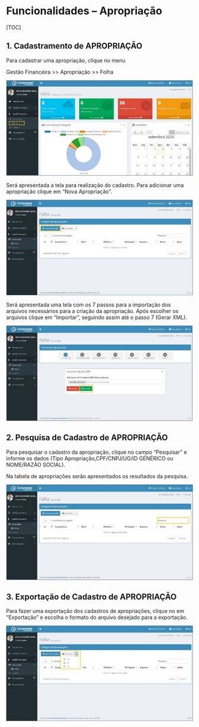 # Funcionalidades – Apropriação

[TOC]

## 1.  Cadastramento de APROPRIAÇÃO
Para cadastrar uma apropriação, clique no menu

Gestão Financeira >> Apropriação >> Folha

![FIGURA 1 - Cadastramento de Apropriação](./images/figura1.JPG)

Será apresentada a tela para realização do cadastro. Para adicionar uma
apropriação clique em “Nova Apropriação”.

![FIGURA 2 - Adicionar Apropriação](./images/figura2.JPG)

Será apresentada uma tela com os 7 passos para a importação dos arquivos
necessários para a criação da apropriação. Após escolher os arquivos clique
em “Importar”, seguindo assim até o passo 7 (Gerar XML).

![FIGURA 3 – Passo a Passo de Importação de Arquivos](./images/figura3.JPG)

## 2. Pesquisa de Cadastro de APROPRIAÇÃO
Para pesquisar o cadastro da apropriação, clique no campo “Pesquisar” e
informe os dados (Tipo Apropriação,CPF/CNPJ/UG/ID GÉNÉRICO ou
NOME/RAZÃO SOCIAL).

Na tabela de apropriações serão apresentados os resultados da pesquisa.

![FIGURA 4 - Pesquisa de Apropriação](./images/figura4.JPG)

## 3. Exportação de Cadastro de APROPRIAÇÃO
Para fazer uma exportação dos cadastros de apropriações, clique no em
“Exportação” e escolha o formato do arquivo desejado para a exportação.

![FIGURA 5 – Exportação de Apropriação](./images/figura5.JPG)
